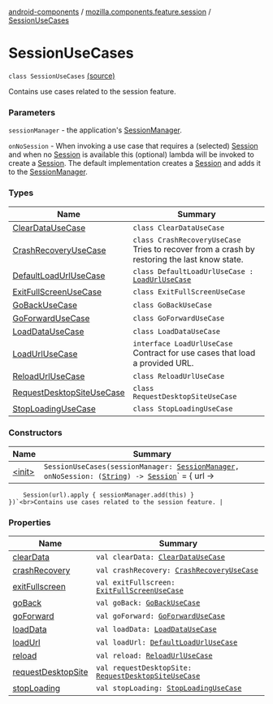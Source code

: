 [android-components](../../index.md) / [mozilla.components.feature.session](../index.md) / [SessionUseCases](./index.md)

# SessionUseCases

`class SessionUseCases` [(source)](https://github.com/mozilla-mobile/android-components/blob/master/components/feature/session/src/main/java/mozilla/components/feature/session/SessionUseCases.kt#L18)

Contains use cases related to the session feature.

### Parameters

`sessionManager` - the application's [SessionManager](../../mozilla.components.browser.session/-session-manager/index.md).

`onNoSession` - When invoking a use case that requires a (selected) [Session](../../mozilla.components.browser.session/-session/index.md) and when no [Session](../../mozilla.components.browser.session/-session/index.md) is available
this (optional) lambda will be invoked to create a [Session](../../mozilla.components.browser.session/-session/index.md). The default implementation creates a [Session](../../mozilla.components.browser.session/-session/index.md) and adds
it to the [SessionManager](../../mozilla.components.browser.session/-session-manager/index.md).

### Types

| Name | Summary |
|---|---|
| [ClearDataUseCase](-clear-data-use-case/index.md) | `class ClearDataUseCase` |
| [CrashRecoveryUseCase](-crash-recovery-use-case/index.md) | `class CrashRecoveryUseCase`<br>Tries to recover from a crash by restoring the last know state. |
| [DefaultLoadUrlUseCase](-default-load-url-use-case/index.md) | `class DefaultLoadUrlUseCase : `[`LoadUrlUseCase`](-load-url-use-case/index.md) |
| [ExitFullScreenUseCase](-exit-full-screen-use-case/index.md) | `class ExitFullScreenUseCase` |
| [GoBackUseCase](-go-back-use-case/index.md) | `class GoBackUseCase` |
| [GoForwardUseCase](-go-forward-use-case/index.md) | `class GoForwardUseCase` |
| [LoadDataUseCase](-load-data-use-case/index.md) | `class LoadDataUseCase` |
| [LoadUrlUseCase](-load-url-use-case/index.md) | `interface LoadUrlUseCase`<br>Contract for use cases that load a provided URL. |
| [ReloadUrlUseCase](-reload-url-use-case/index.md) | `class ReloadUrlUseCase` |
| [RequestDesktopSiteUseCase](-request-desktop-site-use-case/index.md) | `class RequestDesktopSiteUseCase` |
| [StopLoadingUseCase](-stop-loading-use-case/index.md) | `class StopLoadingUseCase` |

### Constructors

| Name | Summary |
|---|---|
| [&lt;init&gt;](-init-.md) | `SessionUseCases(sessionManager: `[`SessionManager`](../../mozilla.components.browser.session/-session-manager/index.md)`, onNoSession: (`[`String`](https://kotlinlang.org/api/latest/jvm/stdlib/kotlin/-string/index.html)`) -> `[`Session`](../../mozilla.components.browser.session/-session/index.md)` = { url ->
        Session(url).apply { sessionManager.add(this) }
    })`<br>Contains use cases related to the session feature. |

### Properties

| Name | Summary |
|---|---|
| [clearData](clear-data.md) | `val clearData: `[`ClearDataUseCase`](-clear-data-use-case/index.md) |
| [crashRecovery](crash-recovery.md) | `val crashRecovery: `[`CrashRecoveryUseCase`](-crash-recovery-use-case/index.md) |
| [exitFullscreen](exit-fullscreen.md) | `val exitFullscreen: `[`ExitFullScreenUseCase`](-exit-full-screen-use-case/index.md) |
| [goBack](go-back.md) | `val goBack: `[`GoBackUseCase`](-go-back-use-case/index.md) |
| [goForward](go-forward.md) | `val goForward: `[`GoForwardUseCase`](-go-forward-use-case/index.md) |
| [loadData](load-data.md) | `val loadData: `[`LoadDataUseCase`](-load-data-use-case/index.md) |
| [loadUrl](load-url.md) | `val loadUrl: `[`DefaultLoadUrlUseCase`](-default-load-url-use-case/index.md) |
| [reload](reload.md) | `val reload: `[`ReloadUrlUseCase`](-reload-url-use-case/index.md) |
| [requestDesktopSite](request-desktop-site.md) | `val requestDesktopSite: `[`RequestDesktopSiteUseCase`](-request-desktop-site-use-case/index.md) |
| [stopLoading](stop-loading.md) | `val stopLoading: `[`StopLoadingUseCase`](-stop-loading-use-case/index.md) |
